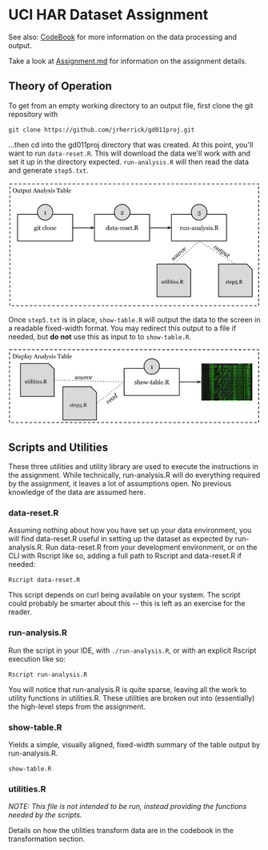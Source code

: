 # UCI HAR Dataset Assignment

See also: [CodeBook](https://github.com/jrherrick/gd011proj/blob/master/CodeBook.md) for more information on the data processing and output.

Take a look at [Assignment.md](https://github.com/jrherrick/gd011proj/blob/master/Assignment.md) for information on the assignment details.


## Theory of Operation

To get from an empty working directory to an output file, first clone the git repository with 

    git clone https://github.com/jrherrick/gd011proj.git
    
...then cd into the gd011proj directory that was created. At this point, you'll want to run `data-reset.R`. This will download the data we'll work with and set it up in the directory expected. `run-analysis.R` will then read the data and generate `step5.txt`.

![w01.jpg](w01.png)

Once `step5.txt` is in place, `show-table.R` will output the data to the screen in a readable fixed-width format. You may redirect this output to a file if needed, but **do not** use this as input to to `show-table.R`.

![w02.jpg](w02.png)

## Scripts and Utilities

These three utilities and utility library are used to execute the instructions in the assignment. While technically, run-analysis.R will do everything required by the assignment, it leaves a lot of assumptions open. No previous knowledge of the data are assumed here.

### data-reset.R

Assuming nothing about how you have set up your data environment, you will find data-reset.R useful in setting up the dataset as expected by run-analysis.R. Run data-reset.R from your development environment, or on the CLI with Rscript like so, adding a full path to Rscript and data-reset.R if needed:

    Rscript data-reset.R

This script depends on curl being available on your system. The script could probably be smarter about this -- this is left as an exercise for the reader.

### run-analysis.R

Run the script in your IDE, with `./run-analysis.R`, or with an explicit Rscript execution like so:

    Rscript run-analysis.R

You will notice that run-analysis.R is quite sparse, leaving all the work to utility functions in utilities.R. These utilities are broken out into (essentially) the high-level steps from the assignment. 

### show-table.R

Yields a simple, visually aligned, fixed-width summary of the table output by run-analysis.R.

    show-table.R

### utilities.R

*NOTE: This file is not intended to be run, instead providing the functions needed by the scripts.*

Details on how the utilities transform data are in the codebook in the transformation section.
